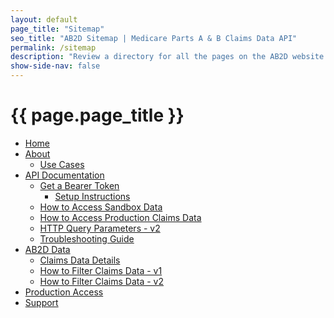 ```yaml
---
layout: default
page_title: "Sitemap"
seo_title: "AB2D Sitemap | Medicare Parts A & B Claims Data API"
permalink: /sitemap
description: "Review a directory for all the pages on the AB2D website."
show-side-nav: false
---
```


<h1 class="padding-y-4">{{ page.page_title }}</h1>

<div class="padding-bottom-4">
    <ul>
        <li>
            <a href="{{ '/index' | relative_url }}">Home</a>
        </li>
        <li>
            <a href="{{ '/about' | relative_url }}">About</a>
            <ul>
                <li>
                    <a href="{{ '/use-cases' | relative_url }}">Use Cases</a>
                </li>
            </ul>
        </li>
        <li>
            <a href="{{ '/api-documentation' | relative_url }}">API Documentation</a>
            <ul>
                <li>
                    <a href="{{ '/get-a-bearer-token' | relative_url }}">Get a Bearer Token</a>
                    <ul>
                        <li>
                            <a href="{{ '/setup-instructions' | relative_url }}">Setup Instructions</a>
                        </li>
                    </ul>
                </li>
                <li>
                    <a href="{{ '/access-sandbox-data' | relative_url }}">How to Access Sandbox Data</a>
                </li>
                <li>
                    <a href="{{ '/access-production-claims-data' | relative_url }}">How to Access Production Claims Data</a>
                </li>
                <li>
                    <a href="{{ '/query-parameters-v2' | relative_url }}">HTTP Query Parameters - v2</a>
                </li>
                <li>
                    <a href="{{ '/troubleshooting-guide' | relative_url }}">Troubleshooting Guide</a>
                </li>
            </ul>
        </li>
        <li>
            <a href="{{ '/ab2d-data' | relative_url }}">AB2D Data</a>
            <ul>
                <li>
                    <a href="{{ '/claims-data-details' | relative_url }}">Claims Data Details</a>
                </li>
                <li>
                    <a href="{{ '/filter-claims-data-v1' | relative_url }}">How to Filter Claims Data - v1</a>
                </li>
                <li>
                    <a href="{{ '/filter-claims-data-v2' | relative_url }}">How to Filter Claims Data - v2</a>
                </li>
            </ul>
        </li>
        <li>
            <a href="{{ '/production-access' | relative_url }}">Production Access</a>
        </li>
        <li>
            <a href="{{ '/support' | relative_url }}">Support</a>
        </li>
    </ul>
</div>
